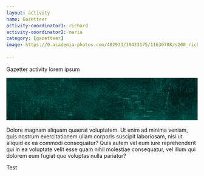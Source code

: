 ```yaml
---
layout: activity
name: Gazetteer
activity-coordinator1: richard
activity-coordinator2: maria
category: [gazetteer]
image: https://0.academia-photos.com/482933/10423175/11630708/s200_richard.rowley.jpg

---
```


Gazetter activity lorem ipsum

<img src="/assets/mainimage.jpg"/>

Dolore magnam aliquam quaerat voluptatem. Ut enim ad minima veniam, quis nostrum exercitationem ullam corporis suscipit laboriosam, nisi ut aliquid ex ea commodi consequatur? Quis autem vel eum iure reprehenderit qui in ea voluptate velit esse quam nihil molestiae consequatur, vel illum qui dolorem eum fugiat quo voluptas nulla pariatur?

Test
